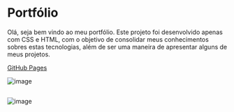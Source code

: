 # Portfólio

Olá, seja bem vindo ao meu portfólio. Este projeto foi desenvolvido apenas com CSS e HTML, com o objetivo de consolidar meus conhecimentos sobres estas tecnologias, além de ser uma maneira de apresentar alguns de meus projetos.

<a href="https://isabelafagundes.github.io/portfolio-de-projetos/" target="_blank">GitHub Pages<a>

![image](https://user-images.githubusercontent.com/104397121/214449832-27753522-41b2-4850-bfe0-e4b9d8f0e738.png)
##
![image](https://user-images.githubusercontent.com/104397121/214450406-b2517117-1934-43e7-82ee-9c31beae8f59.png)

